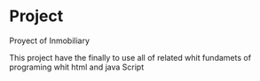# Project
Proyect of Inmobiliary

This project have the finally to use all of related whit fundamets of programing whit html and java Script
